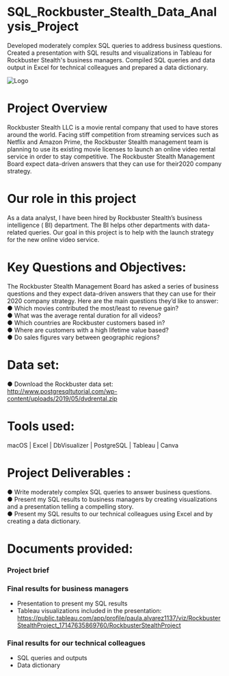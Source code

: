 # SQL_Rockbuster_Stealth_Data_Analysis_Project
Developed moderately complex SQL queries to address business questions. Created a presentation with SQL results and visualizations in Tableau for Rockbuster Stealth's business managers. Compiled SQL queries and data output in Excel for technical colleagues and prepared a data dictionary.

![Logo](https://github.com/paulaavz/SQL_Rockbuster_Stealth_Data_Analysis_Project/assets/140116751/b1556574-4dae-4f7b-b7c1-6002fad66fc1)
# Project Overview
Rockbuster Stealth LLC is a movie rental company that used to have stores around the  world.
Facing stiff competition from streaming services such as Netflix and Amazon Prime,  the Rockbuster Stealth management team is planning to use its existing movie licenses to  launch an online video rental service in order to stay competitive. 
The Rockbuster Stealth Management Board expect data-driven answers that they can use for their2020 company strategy.

# Our role in this project
As a data analyst, I have been hired by Rockbuster Stealth’s business intelligence ( BI)  department.  The BI helps other departments with data-related queries. 
Our goal in this project is to help with the launch strategy for the new online video service. 

# Key Questions and Objectives:
The  Rockbuster  Stealth  Management  Board  has  asked  a  series  of  business  questions  and   they  expect  data-driven  answers  that  they  can  use  for  their  2020  company  strategy.  Here  are   the  main  questions  they’d  like  to  answer:     
●	Which movies contributed the most/least to revenue gain?     
●	What was the average rental duration for all videos?   
●	Which countries are Rockbuster customers based in?   
●	Where are customers with a high lifetime value based?   
●	Do sales figures vary between geographic regions?   

# Data set:
●	Download  the  Rockbuster  data  set: http://www.postgresqltutorial.com/wp-content/uploads/2019/05/dvdrental.zip

# Tools used:
macOS | Excel | DbVisualizer | PostgreSQL | Tableau | Canva

# Project  Deliverables :
●	Write moderately complex SQL queries to answer business questions.   
●	Present my SQL results to business managers by creating visualizations and a presentation telling a compelling story.     
●	Present my SQL results to our technical colleagues using Excel and by creating a data dictionary.     


# Documents provided:
### Project brief
### Final results for business managers
- Presentation to present my SQL results
- Tableau visualizations included in the presentation: https://public.tableau.com/app/profile/paula.alvarez1137/viz/RockbusterStealthProject_17147635869760/RockbusterStealthProject
### Final results for our technical colleagues
- SQL queries and outputs
- Data dictionary
